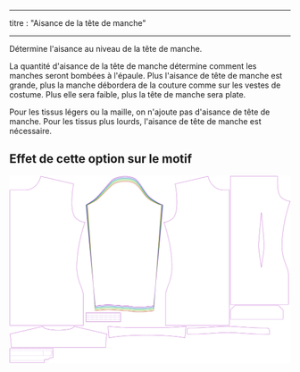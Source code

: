 - - -
titre : "Aisance de la tête de manche"
- - -

Détermine l'aisance au niveau de la tête de manche.

<Note>

La quantité d'aisance de la tête de manche détermine comment les manches seront bombées à l'épaule.
Plus l'aisance de tête de manche est grande, plus la manche débordera de la couture comme sur les vestes de costume. Plus elle sera faible, plus la tête de manche sera plate.

Pour les tissus légers ou la maille, on n'ajoute pas d'aisance de tête de manche. Pour les tissus plus lourds, l'aisance de tête de manche est nécessaire.

</Note>

## Effet de cette option sur le motif

![Cette image montre l'effet de cette option en superposant plusieurs variantes qui ont une valeur différente pour cette option](simon_sleevecapease_sample.svg "Effet de cette option sur le modèle")
